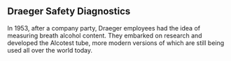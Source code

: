 ##  Draeger Safety Diagnostics

In 1953, after a company party, Draeger employees
had the idea of measuring breath alcohol content.
They embarked on research and developed the
Alcotest tube, more modern versions of which are
still being used all over the world today. 